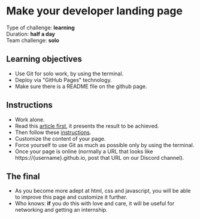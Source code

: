 # Make your developer landing page

Type of challenge: **learning**  
Duration: **half a day**  
Team challenge: **solo**

## Learning objectives

- Use Git for solo work, by using the terminal.
- Deploy via "GitHub Pages" technology.
- Make sure there is a README file on the github page.


## Instructions

- Work alone.
- Read this [article first](https://dev.to/flexdinesh/create-your-developer-landing-page-with-github-pages---42jk), it presents the result to be achieved.
- Then follow these [instructions](https://github.com/flexdinesh/dev-landing-page#github-pages).
- Customize the content of your page.
- Force yourself to use Git as much as possible only by using the terminal.
- Once your page is online (normally a URL that looks like https://{username}.github.io, post that URL on our Discord channel).


## The final

- As you become more adept at html, css and javascript, you will be able to improve this page and customize it further.
- Who knows: **if** you do this with love and care, it will be useful for networking and getting an internship.
